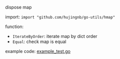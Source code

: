 dispose map

import: `import "github.com/hujingnb/go-utils/hmap"`

function:

* `IterateByOrder`: iterate map by dict order
* `Equal`: check map is equal

example code: [example_test.go](./example_test.go)